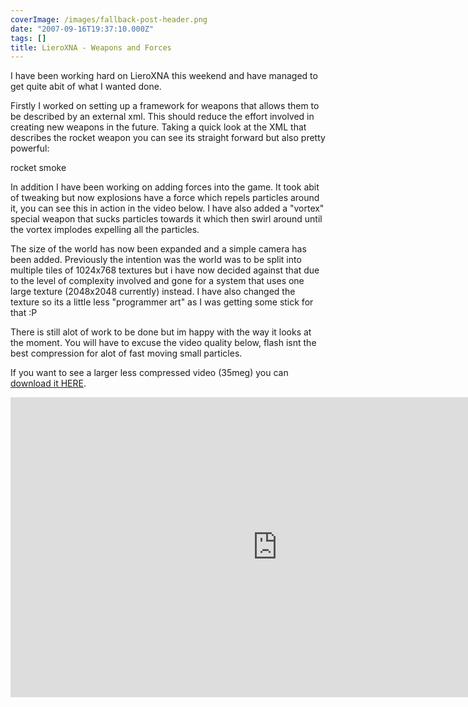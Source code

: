 ```yaml
---
coverImage: /images/fallback-post-header.png
date: "2007-09-16T19:37:10.000Z"
tags: []
title: LieroXNA - Weapons and Forces
---
```


I have been working hard on LieroXNA this weekend and have managed to get quite abit of what I wanted done.

Firstly I worked on setting up a framework for weapons that allows them to be described by an external xml. This should reduce the effort involved in creating new weapons in the future. Taking a quick look at the XML that describes the rocket weapon you can see its straight forward but also pretty powerful:

<!-- more -->

<?xml version="1.0" encoding="utf-8" ?>

<weapon name="Rocket" type="projectile">
 <properties>
  <texture>rocket</texture>
  <trail>smoke</trail>
 </properties>

 <events>
  <onTerrainCollide>
   <spawn type="explosion" size="64" where="this" velocity="this" />
   <spawn type="shrapnel" quantity="10" where="this" velocity="this" />
   <die/>
  </onTerrainCollide>
 </events>
</weapon>

In addition I have been working on adding forces into the game. It took abit of tweaking but now explosions have a force which repels particles around it, you can see this in action in the video below. I have also added a "vortex" special weapon that sucks particles towards it which then swirl around until the vortex implodes expelling all the particles.

The size of the world has now been expanded and a simple camera has been added. Previously the intention was the world was to be split into multiple tiles of 1024x768 textures but i have now decided against that due to the level of complexity involved and gone for a system that uses one large texture (2048x2048 currently) instead. I have also changed the texture so its a little less "programmer art" as I was getting some stick for that :P

There is still alot of work to be done but im happy with the way it looks at the moment. You will have to excuse the video quality below, flash isnt the best compression for alot of fast moving small particles.

If you want to see a larger less compressed video (35meg) you can [download it HERE](https://www.mikecann.co.uk/Files/Upload/files/boom3.wmv).

<iframe width="853" height="480" src="https://www.youtube.com/embed/PVxXCl4tnsQ" frameborder="0" allow="accelerometer; autoplay; clipboard-write; encrypted-media; gyroscope; picture-in-picture"  allowfullscreen></iframe>
